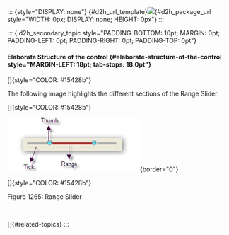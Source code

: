 ::: {style="DISPLAY: none"}
[](ms-xhelp:///?Id=d2h_url_template){#d2h_url_template}![](!package_url!){#d2h_package_url style="WIDTH: 0px; DISPLAY: none; HEIGHT: 0px"}
:::

::: {.d2h_secondary_topic style="PADDING-BOTTOM: 10pt; MARGIN: 0pt; PADDING-LEFT: 0pt; PADDING-RIGHT: 0pt; PADDING-TOP: 0pt"}
#### Elaborate Structure of the control {#elaborate-structure-of-the-control style="MARGIN-LEFT: 18pt; tab-stops: 18.0pt"}

[]{style="COLOR: #15428b"} 

The following image highlights the different sections of the Range Slider.

[]{style="COLOR: #15428b"} 

![](ImagesExt/image76_1236.jpg){border="0"}

[]{style="COLOR: #15428b"} 

Figure 1265: Range Slider

 

[]{#related-topics}
:::
